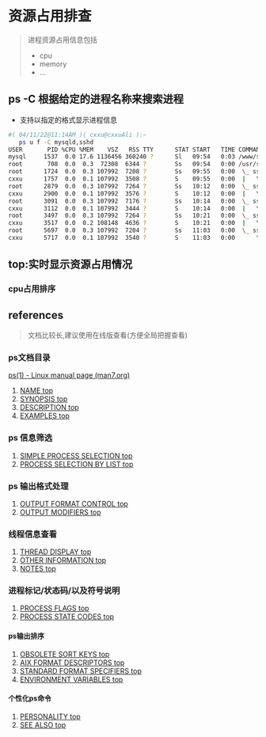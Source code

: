 

# 资源占用排查

> 进程资源占用信息包括
>
> - cpu 
> - memory
> - ...

## ps -C 根据给定的进程名称来搜索进程

- 支持以指定的格式显示进程信息

```bash
#( 04/11/22@11:14AM )( cxxu@cxxuAli ):~
   ps u f -C mysqld,sshd
USER       PID %CPU %MEM    VSZ   RSS TTY      STAT START   TIME COMMAND
mysql     1537  0.0 17.6 1136456 360240 ?      Sl   09:54   0:03 /www/server/mysql/bin/mysq
root       708  0.0  0.3  72308  6344 ?        Ss   09:54   0:00 /usr/sbin/sshd -D
root      1724  0.0  0.3 107992  7208 ?        Ss   09:55   0:00  \_ sshd: cxxu [priv]
cxxu      1757  0.0  0.1 107992  3508 ?        S    09:55   0:00  |   \_ sshd: cxxu@pts/0
root      2879  0.0  0.3 107992  7264 ?        Ss   10:12   0:00  \_ sshd: cxxu [priv]
cxxu      2900  0.0  0.1 107992  3576 ?        S    10:12   0:00  |   \_ sshd: cxxu@pts/1
root      3091  0.0  0.3 107992  7176 ?        Ss   10:14   0:00  \_ sshd: cxxu [priv]
cxxu      3112  0.0  0.1 107992  3444 ?        S    10:14   0:00  |   \_ sshd: cxxu@pts/2
root      3497  0.0  0.3 107992  7264 ?        Ss   10:21   0:00  \_ sshd: cxxu [priv]
cxxu      3517  0.0  0.2 108148  4636 ?        S    10:21   0:00  |   \_ sshd: cxxu@pts/3
root      5697  0.0  0.3 107992  7204 ?        Ss   11:03   0:00  \_ sshd: cxxu [priv]
cxxu      5717  0.0  0.1 107992  3540 ?        S    11:03   0:00      \_ sshd: cxxu@pts/4
```

## top:实时显示资源占用情况

### cpu占用排序

## references

> 文档比较长,建议使用在线版查看(方便全局把握查看)

### ps文档目录



[ps(1) - Linux manual page (man7.org)](https://www.man7.org/linux/man-pages/man1/ps.1.html)

1. [NAME     top](chrome-extension://afoibpobokebhgfnknfndkgemglggomo/popup.html#h5o-2)
2. [SYNOPSIS     top](chrome-extension://afoibpobokebhgfnknfndkgemglggomo/popup.html#h5o-3)
3. [DESCRIPTION     top](chrome-extension://afoibpobokebhgfnknfndkgemglggomo/popup.html#h5o-4)
4. [EXAMPLES     top](chrome-extension://afoibpobokebhgfnknfndkgemglggomo/popup.html#h5o-5)

### ps 信息筛选

1. [SIMPLE PROCESS SELECTION     top](chrome-extension://afoibpobokebhgfnknfndkgemglggomo/popup.html#h5o-6)
2. [PROCESS SELECTION BY LIST     top](chrome-extension://afoibpobokebhgfnknfndkgemglggomo/popup.html#h5o-7)

### ps 输出格式处理

1. [OUTPUT FORMAT CONTROL     top](chrome-extension://afoibpobokebhgfnknfndkgemglggomo/popup.html#h5o-8)
2. [OUTPUT MODIFIERS     top](chrome-extension://afoibpobokebhgfnknfndkgemglggomo/popup.html#h5o-9)

### 线程信息查看

1. [THREAD DISPLAY     top](chrome-extension://afoibpobokebhgfnknfndkgemglggomo/popup.html#h5o-10)
2. [OTHER INFORMATION     top](chrome-extension://afoibpobokebhgfnknfndkgemglggomo/popup.html#h5o-11)
3. [NOTES     top](chrome-extension://afoibpobokebhgfnknfndkgemglggomo/popup.html#h5o-12)

### 进程标记/状态码/以及符号说明

1. [PROCESS FLAGS     top](chrome-extension://afoibpobokebhgfnknfndkgemglggomo/popup.html#h5o-13)
2. [PROCESS STATE CODES     top](chrome-extension://afoibpobokebhgfnknfndkgemglggomo/popup.html#h5o-14)

#### ps输出排序

1. [OBSOLETE SORT KEYS     top](chrome-extension://afoibpobokebhgfnknfndkgemglggomo/popup.html#h5o-15)
2. [AIX FORMAT DESCRIPTORS     top](chrome-extension://afoibpobokebhgfnknfndkgemglggomo/popup.html#h5o-16)
3. [STANDARD FORMAT SPECIFIERS     top](chrome-extension://afoibpobokebhgfnknfndkgemglggomo/popup.html#h5o-17)
4. [ENVIRONMENT VARIABLES     top](chrome-extension://afoibpobokebhgfnknfndkgemglggomo/popup.html#h5o-18)

#### 个性化ps命令

1. [PERSONALITY     top](chrome-extension://afoibpobokebhgfnknfndkgemglggomo/popup.html#h5o-19)
2. [SEE ALSO     top](chrome-extension://afoibpobokebhgfnknfndkgemglggomo/popup.html#h5o-20)